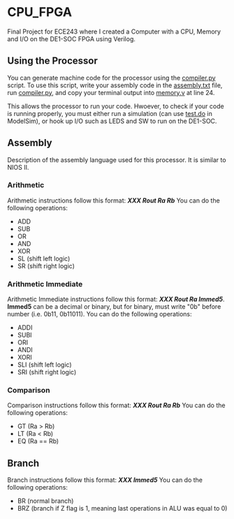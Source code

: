 # CPU_FPGA
Final Project for ECE243 where I created a Computer with a CPU, Memory and I/O on the DE1-SOC FPGA using Verilog.

## Using the Processor
You can generate machine code for the processor using the [compiler.py](https://github.com/adamrt27/CPU_FPGA/blob/main/compiler.py) script. To use this script, write your assembly code in the [assembly.txt](https://github.com/adamrt27/CPU_FPGA/blob/main/assembly.txt) file, run [compiler.py](https://github.com/adamrt27/CPU_FPGA/blob/main/compiler.py), and copy your terminal output into [memory.v](https://github.com/adamrt27/CPU_FPGA/blob/main/code/memory.v) at line 24. 

This allows the processor to run your code. Hwoever, to check if your code is running properly, you must either run a simulation (can use [test.do](testing/test.do) in ModelSim), or hook up I/O such as LEDS and SW to run on the DE1-SOC.

## Assembly
Description of the assembly language used for this processor. It is similar to NIOS II.
### Arithmetic
Arithmetic instructions follow this format: **_XXX Rout Ra Rb_**
You can do the following operations:
* ADD
* SUB
* OR
* AND
* XOR
* SL (shift left logic)
* SR (shift right logic)

### Arithmetic Immediate
Arithmetic Immediate instructions follow this format: **_XXX Rout Ra Immed5_**. **Immed5** can be a decimal or binary, but for binary, must write "0b" before number (i.e. 0b11, 0b11011).
You can do the following operations:
* ADDI
* SUBI
* ORI
* ANDI
* XORI
* SLI (shift left logic)
* SRI (shift right logic)

### Comparison
Comparison instructions follow this format: **_XXX Rout Ra Rb_**
You can do the following operations:
* GT (Ra > Rb)
* LT (Ra < Rb)
* EQ (Ra == Rb)

## Branch
Branch instructions follow this format: **_XXX Immed5_**
You can do the following operations:
* BR (normal branch)
* BRZ (branch if Z flag is 1, meaning last operations in ALU was equal to 0)

